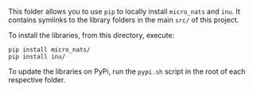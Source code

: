 This folder allows you to use `pip` to locally install `micro_nats` and `inu`. It contains symlinks to the library 
folders in the main `src/` of this project. 

To install the libraries, from this directory, execute:

    pip install micro_nats/
    pip install inu/

To update the libraries on PyPi, run the `pypi.sh` script in the root of each respective folder.
